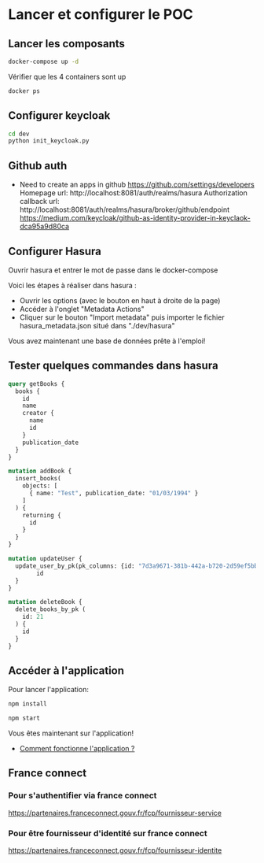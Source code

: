 # Lancer et configurer le POC

## Lancer les composants
```bash
docker-compose up -d
```

Vérifier que les 4 containers sont up 
```bash
docker ps
```

## Configurer keycloak
```bash
cd dev
python init_keycloak.py
```

## Github auth
- Need to create an apps in github
  https://github.com/settings/developers
  Homepage url: http://localhost:8081/auth/realms/hasura
  Authorization callback url: http://localhost:8081/auth/realms/hasura/broker/github/endpoint
  https://medium.com/keycloak/github-as-identity-provider-in-keyclaok-dca95a9d80ca


## Configurer Hasura
Ouvrir hasura et entrer le mot de passe dans le docker-compose

Voici les étapes à réaliser dans hasura :
- Ouvrir les options (avec le bouton en haut à droite de la page)
- Accéder à l'onglet "Metadata Actions"
- Cliquer sur le bouton "Import metadata" puis importer le fichier hasura_metadata.json situé dans "./dev/hasura"

Vous avez maintenant une base de données prête à l'emploi!

## Tester quelques commandes dans hasura

```graphql
query getBooks {
  books {
    id
    name
    creator {
      name
      id
    }
    publication_date
  }
}

mutation addBook {
  insert_books(
    objects: [
      { name: "Test", publication_date: "01/03/1994" }
    ]
  ) {
    returning {
      id
    }
  }
}

mutation updateUser {
  update_user_by_pk(pk_columns: {id: "7d3a9671-381b-442a-b720-2d59ef5bbce6"}, _set: { first_name: "PETER"}) {
		id
  }
}

mutation deleteBook {
  delete_books_by_pk (
  	id: 21
  ) {
  	id
  }
}

```

## Accéder à l'application
Pour lancer l'application:
```bash
npm install
```
```bash
npm start
```
Vous êtes maintenant sur l'application!
- [Comment fonctionne l'application ?](app.md)

## France connect
### Pour s'authentifier via france connect
https://partenaires.franceconnect.gouv.fr/fcp/fournisseur-service

### Pour être fournisseur d'identité sur france connect
https://partenaires.franceconnect.gouv.fr/fcp/fournisseur-identite

